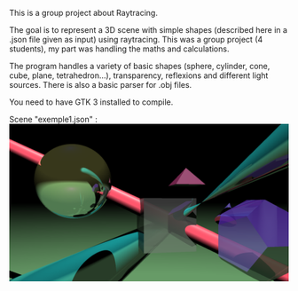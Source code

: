 This is a group project about Raytracing.

The goal is to represent a 3D scene with simple shapes (described here in a .json file given as input) using raytracing. This was a group project (4 students), my part was handling the maths and calculations.

The program handles a variety of basic shapes (sphere, cylinder, cone, cube, plane, tetrahedron...), transparency, reflexions and different light sources. There is also a basic parser for .obj files.

You need to have GTK 3 installed to compile.

Scene "exemple1.json" :
![Alt text](screens/exemple1.png?raw=true "exemple1.json")
